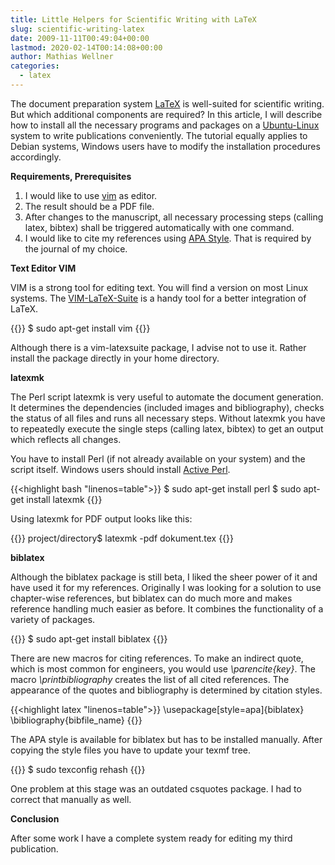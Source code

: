 ```yaml
---
title: Little Helpers for Scientific Writing with LaTeX
slug: scientific-writing-latex
date: 2009-11-11T00:49:04+00:00
lastmod: 2020-02-14T00:14:08+00:00
author: Mathias Wellner
categories:
  - latex
---
```

The document preparation system [LaTeX](http://en.wikipedia.org/wiki/LaTeX) is well-suited for scientific writing. But which additional components are required? In this article, I will describe how to install all the necessary programs and packages on a [Ubuntu-Linux](http://www.ubuntu.com/) system to write publications conveniently. The tutorial equally applies to Debian systems, Windows users have to modify the installation procedures accordingly. 
<!--more-->

**Requirements, Prerequisites**

  1. I would like to use [vim](http://www.vim.org/) as edi­tor.
  2. The result should be a PDF file.
  3. After changes to the manuscript, all necessary processing steps (calling latex, bibtex) shall be triggered automatically with one command. 
  4. I would like to cite my references using [APA Style](http://www.apastyle.org/). That is required by the journal of my choice.

**Text­ Edi­tor VIM**

VIM is a strong tool for editing text. You will find a version on most Linux systems. The [VIM-​​LaTeX-​​Suite](http://vim-latex.sourceforge.net/) is a handy tool for a better integration of LaTeX.
  
{{<highlight bash>}}
$ sudo apt-get install vim
{{</highlight>}}
  
Although there is a vim-latexsuite package, I advise not to use it. Rather install the package directly in your home directory.

**latexmk**

The Perl script latexmk is very useful to automate the document generation. It determines the dependencies (included images and bibliography), checks the status of all files and runs all necessary steps. Without latexmk you have to repeatedly execute the single steps (calling latex, bibtex) to get an output which reflects all changes. 

You have to install Perl (if not already available on your system) and the script itself. Windows users should install [Active Perl](http://www.activestate.com/activeperl/).
  
{{<highlight bash "linenos=table">}}
$ sudo apt-get install perl
$ sudo apt-get install latexmk
{{</highlight>}}
  
Using latexmk for PDF output looks like this:
  
{{<highlight bash>}}
project/directory$ latexmk -pdf dokument.tex
{{</highlight>}}

**bibla­tex**

Although the biblatex package is still beta, I liked the sheer power of it and have used it for my references. Originally I was looking for a solution to use chapter-wise references, but biblatex can do much more and makes reference handling much easier as before. It combines the functionality of a variety of packages.
  
{{<highlight bash>}}
$ sudo apt-get install biblatex
{{</highlight>}}
  
There are new macros for citing references. To make an indirect quote, which is most common for engineers, you would use _\parencite{key}_. The macro _\printbibliography_ creates the list of all cited references. The appearance of the quotes and bibliography is determined by citation styles.
  
{{<highlight latex "linenos=table">}}
\usepackage[style=apa]{biblatex}
\bibliography{bibfile_name}
{{</highlight>}}
  
The APA style is available for biblatex but has to be installed manually. After copying the style files you have to update your texmf tree.
  
{{<highlight bash>}}
$ sudo texconfig rehash
{{</highlight>}}
  
One problem at this stage was an outdated csquotes package. I had to correct that manually as well. 

**Conclusion**

After some work I have a complete system ready for editing my third publication.